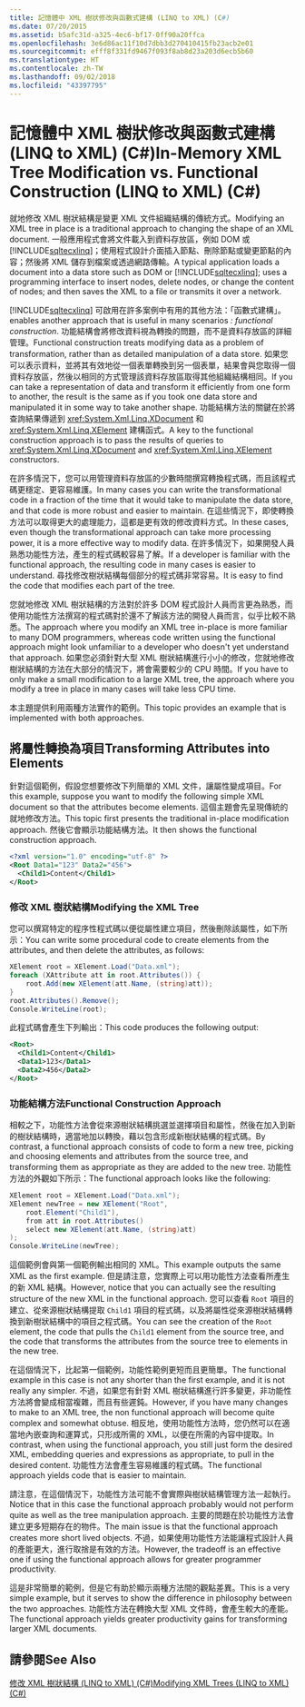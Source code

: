 ```yaml
---
title: 記憶體中 XML 樹狀修改與函數式建構 (LINQ to XML) (C#)
ms.date: 07/20/2015
ms.assetid: b5afc31d-a325-4ec6-bf17-0ff90a20ffca
ms.openlocfilehash: 3e6d86ac11f10d7dbb3d270410415fb23acb2e01
ms.sourcegitcommit: efff8f331fd9467f093f8ab8d23a203d6ecb5b60
ms.translationtype: HT
ms.contentlocale: zh-TW
ms.lasthandoff: 09/02/2018
ms.locfileid: "43397795"
---
```

# <a name="in-memory-xml-tree-modification-vs-functional-construction-linq-to-xml-c"></a><span data-ttu-id="dbfaf-102">記憶體中 XML 樹狀修改與函數式建構 (LINQ to XML) (C#)</span><span class="sxs-lookup"><span data-stu-id="dbfaf-102">In-Memory XML Tree Modification vs. Functional Construction (LINQ to XML) (C#)</span></span>
<span data-ttu-id="dbfaf-103">就地修改 XML 樹狀結構是變更 XML 文件組織結構的傳統方式。</span><span class="sxs-lookup"><span data-stu-id="dbfaf-103">Modifying an XML tree in place is a traditional approach to changing the shape of an XML document.</span></span> <span data-ttu-id="dbfaf-104">一般應用程式會將文件載入到資料存放區，例如 DOM 或 [!INCLUDE[sqltecxlinq](~/includes/sqltecxlinq-md.md)]；使用程式設計介面插入節點、刪除節點或變更節點的內容；然後將 XML 儲存到檔案或透過網路傳輸。</span><span class="sxs-lookup"><span data-stu-id="dbfaf-104">A typical application loads a document into a data store such as DOM or [!INCLUDE[sqltecxlinq](~/includes/sqltecxlinq-md.md)]; uses a programming interface to insert nodes, delete nodes, or change the content of nodes; and then saves the XML to a file or transmits it over a network.</span></span>  
  
 [!INCLUDE[sqltecxlinq](~/includes/sqltecxlinq-md.md)]<span data-ttu-id="dbfaf-105"> 可啟用在許多案例中有用的其他方法：「函數式建構」。</span><span class="sxs-lookup"><span data-stu-id="dbfaf-105"> enables another approach that is useful in many scenarios *: functional construction*.</span></span> <span data-ttu-id="dbfaf-106">功能結構會將修改資料視為轉換的問題，而不是資料存放區的詳細管理。</span><span class="sxs-lookup"><span data-stu-id="dbfaf-106">Functional construction treats modifying data as a problem of transformation, rather than as detailed manipulation of a data store.</span></span> <span data-ttu-id="dbfaf-107">如果您可以表示資料，並將其有效地從一個表單轉換到另一個表單，結果會與您取得一個資料存放區，然後以相同的方式管理該資料存放區取得其他組織結構相同。</span><span class="sxs-lookup"><span data-stu-id="dbfaf-107">If you can take a representation of data and transform it efficiently from one form to another, the result is the same as if you took one data store and manipulated it in some way to take another shape.</span></span> <span data-ttu-id="dbfaf-108">功能結構方法的關鍵在於將查詢結果傳遞到 <xref:System.Xml.Linq.XDocument> 和 <xref:System.Xml.Linq.XElement> 建構函式。</span><span class="sxs-lookup"><span data-stu-id="dbfaf-108">A key to the functional construction approach is to pass the results of queries to <xref:System.Xml.Linq.XDocument> and <xref:System.Xml.Linq.XElement> constructors.</span></span>  
  
 <span data-ttu-id="dbfaf-109">在許多情況下，您可以用管理資料存放區的少數時間撰寫轉換程式碼，而且該程式碼更穩定、更容易維護。</span><span class="sxs-lookup"><span data-stu-id="dbfaf-109">In many cases you can write the transformational code in a fraction of the time that it would take to manipulate the data store, and that code is more robust and easier to maintain.</span></span> <span data-ttu-id="dbfaf-110">在這些情況下，即使轉換方法可以取得更大的處理能力，這都是更有效的修改資料方式。</span><span class="sxs-lookup"><span data-stu-id="dbfaf-110">In these cases, even though the transformational approach can take more processing power, it is a more effective way to modify data.</span></span> <span data-ttu-id="dbfaf-111">在許多情況下，如果開發人員熟悉功能性方法，產生的程式碼較容易了解。</span><span class="sxs-lookup"><span data-stu-id="dbfaf-111">If a developer is familiar with the functional approach, the resulting code in many cases is easier to understand.</span></span> <span data-ttu-id="dbfaf-112">尋找修改樹狀結構每個部分的程式碼非常容易。</span><span class="sxs-lookup"><span data-stu-id="dbfaf-112">It is easy to find the code that modifies each part of the tree.</span></span>  
  
 <span data-ttu-id="dbfaf-113">您就地修改 XML 樹狀結構的方法對於許多 DOM 程式設計人員而言更為熟悉，而使用功能性方法撰寫的程式碼對於還不了解該方法的開發人員而言，似乎比較不熟悉。</span><span class="sxs-lookup"><span data-stu-id="dbfaf-113">The approach where you modify an XML tree in-place is more familiar to many DOM programmers, whereas code written using the functional approach might look unfamiliar to a developer who doesn't yet understand that approach.</span></span> <span data-ttu-id="dbfaf-114">如果您必須針對大型 XML 樹狀結構進行小小的修改，您就地修改樹狀結構的方法在大部分的情況下，將會需要較少的 CPU 時間。</span><span class="sxs-lookup"><span data-stu-id="dbfaf-114">If you have to only make a small modification to a large XML tree, the approach where you modify a tree in place in many cases will take less CPU time.</span></span>  
  
 <span data-ttu-id="dbfaf-115">本主題提供利用兩種方法實作的範例。</span><span class="sxs-lookup"><span data-stu-id="dbfaf-115">This topic provides an example that is implemented with both approaches.</span></span>  
  
## <a name="transforming-attributes-into-elements"></a><span data-ttu-id="dbfaf-116">將屬性轉換為項目</span><span class="sxs-lookup"><span data-stu-id="dbfaf-116">Transforming Attributes into Elements</span></span>  
 <span data-ttu-id="dbfaf-117">針對這個範例，假設您想要修改下列簡單的 XML 文件，讓屬性變成項目。</span><span class="sxs-lookup"><span data-stu-id="dbfaf-117">For this example, suppose you want to modify the following simple XML document so that the attributes become elements.</span></span> <span data-ttu-id="dbfaf-118">這個主題會先呈現傳統的就地修改方法。</span><span class="sxs-lookup"><span data-stu-id="dbfaf-118">This topic first presents the traditional in-place modification approach.</span></span> <span data-ttu-id="dbfaf-119">然後它會顯示功能結構方法。</span><span class="sxs-lookup"><span data-stu-id="dbfaf-119">It then shows the functional construction approach.</span></span>  
  
```xml  
<?xml version="1.0" encoding="utf-8" ?>  
<Root Data1="123" Data2="456">  
  <Child1>Content</Child1>  
</Root>  
```  
  
### <a name="modifying-the-xml-tree"></a><span data-ttu-id="dbfaf-120">修改 XML 樹狀結構</span><span class="sxs-lookup"><span data-stu-id="dbfaf-120">Modifying the XML Tree</span></span>  
 <span data-ttu-id="dbfaf-121">您可以撰寫特定的程序性程式碼以便從屬性建立項目，然後刪除該屬性，如下所示：</span><span class="sxs-lookup"><span data-stu-id="dbfaf-121">You can write some procedural code to create elements from the attributes, and then delete the attributes, as follows:</span></span>  
  
```csharp  
XElement root = XElement.Load("Data.xml");  
foreach (XAttribute att in root.Attributes()) {  
    root.Add(new XElement(att.Name, (string)att));  
}  
root.Attributes().Remove();  
Console.WriteLine(root);  
```  
  
 <span data-ttu-id="dbfaf-122">此程式碼會產生下列輸出：</span><span class="sxs-lookup"><span data-stu-id="dbfaf-122">This code produces the following output:</span></span>  
  
```xml  
<Root>  
  <Child1>Content</Child1>  
  <Data1>123</Data1>  
  <Data2>456</Data2>  
</Root>  
```  
  
### <a name="functional-construction-approach"></a><span data-ttu-id="dbfaf-123">功能結構方法</span><span class="sxs-lookup"><span data-stu-id="dbfaf-123">Functional Construction Approach</span></span>  
 <span data-ttu-id="dbfaf-124">相較之下，功能性方法會從來源樹狀結構挑選並選擇項目和屬性，然後在加入到新的樹狀結構時，適當地加以轉換，藉以包含形成新樹狀結構的程式碼。</span><span class="sxs-lookup"><span data-stu-id="dbfaf-124">By contrast, a functional approach consists of code to form a new tree, picking and choosing elements and attributes from the source tree, and transforming them as appropriate as they are added to the new tree.</span></span> <span data-ttu-id="dbfaf-125">功能性方法的外觀如下所示：</span><span class="sxs-lookup"><span data-stu-id="dbfaf-125">The functional approach looks like the following:</span></span>  
  
```csharp  
XElement root = XElement.Load("Data.xml");  
XElement newTree = new XElement("Root",  
    root.Element("Child1"),  
    from att in root.Attributes()  
    select new XElement(att.Name, (string)att)  
);  
Console.WriteLine(newTree);  
```  
  
 <span data-ttu-id="dbfaf-126">這個範例會與第一個範例輸出相同的 XML。</span><span class="sxs-lookup"><span data-stu-id="dbfaf-126">This example outputs the same XML as the first example.</span></span> <span data-ttu-id="dbfaf-127">但是請注意，您實際上可以用功能性方法查看所產生的新 XML 結構。</span><span class="sxs-lookup"><span data-stu-id="dbfaf-127">However, notice that you can actually see the resulting structure of the new XML in the functional approach.</span></span> <span data-ttu-id="dbfaf-128">您可以查看 `Root` 項目的建立、從來源樹狀結構提取 `Child1` 項目的程式碼，以及將屬性從來源樹狀結構轉換到新樹狀結構中的項目之程式碼。</span><span class="sxs-lookup"><span data-stu-id="dbfaf-128">You can see the creation of the `Root` element, the code that pulls the `Child1` element from the source tree, and the code that transforms the attributes from the source tree to elements in the new tree.</span></span>  
  
 <span data-ttu-id="dbfaf-129">在這個情況下，比起第一個範例，功能性範例更短而且更簡單。</span><span class="sxs-lookup"><span data-stu-id="dbfaf-129">The functional example in this case is not any shorter than the first example, and it is not really any simpler.</span></span> <span data-ttu-id="dbfaf-130">不過，如果您有針對 XML 樹狀結構進行許多變更，非功能性方法將會變成相當複雜，而且有些遲鈍。</span><span class="sxs-lookup"><span data-stu-id="dbfaf-130">However, if you have many changes to make to an XML tree, the non functional approach will become quite complex and somewhat obtuse.</span></span> <span data-ttu-id="dbfaf-131">相反地，使用功能性方法時，您仍然可以在適當地內嵌查詢和運算式，只形成所需的 XML，以便在所需的內容中提取。</span><span class="sxs-lookup"><span data-stu-id="dbfaf-131">In contrast, when using the functional approach, you still just form the desired XML, embedding queries and expressions as appropriate, to pull in the desired content.</span></span> <span data-ttu-id="dbfaf-132">功能性方法會產生容易維護的程式碼。</span><span class="sxs-lookup"><span data-stu-id="dbfaf-132">The functional approach yields code that is easier to maintain.</span></span>  
  
 <span data-ttu-id="dbfaf-133">請注意，在這個情況下，功能性方法可能不會實際與樹狀結構管理方法一起執行。</span><span class="sxs-lookup"><span data-stu-id="dbfaf-133">Notice that in this case the functional approach probably would not perform quite as well as the tree manipulation approach.</span></span> <span data-ttu-id="dbfaf-134">主要的問題在於功能性方法會建立更多短期存在的物件。</span><span class="sxs-lookup"><span data-stu-id="dbfaf-134">The main issue is that the functional approach creates more short lived objects.</span></span> <span data-ttu-id="dbfaf-135">不過，如果使用功能性方法能讓程式設計人員的產能更大，進行取捨是有效的方法。</span><span class="sxs-lookup"><span data-stu-id="dbfaf-135">However, the tradeoff is an effective one if using the functional approach allows for greater programmer productivity.</span></span>  
  
 <span data-ttu-id="dbfaf-136">這是非常簡單的範例，但是它有助於顯示兩種方法間的觀點差異。</span><span class="sxs-lookup"><span data-stu-id="dbfaf-136">This is a very simple example, but it serves to show the difference in philosophy between the two approaches.</span></span> <span data-ttu-id="dbfaf-137">功能性方法在轉換大型 XML 文件時，會產生較大的產能。</span><span class="sxs-lookup"><span data-stu-id="dbfaf-137">The functional approach yields greater productivity gains for transforming larger XML documents.</span></span>  
  
## <a name="see-also"></a><span data-ttu-id="dbfaf-138">請參閱</span><span class="sxs-lookup"><span data-stu-id="dbfaf-138">See Also</span></span>  
 [<span data-ttu-id="dbfaf-139">修改 XML 樹狀結構 (LINQ to XML) (C#)</span><span class="sxs-lookup"><span data-stu-id="dbfaf-139">Modifying XML Trees (LINQ to XML) (C#)</span></span>](../../../../csharp/programming-guide/concepts/linq/modifying-xml-trees-linq-to-xml.md)
